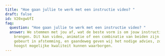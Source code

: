 ```yaml
---
title: "Hoe gaan jullie te werk met een instructie video? "
draft: false
id: V20xgwUfI
faq:
  question: "Hoe gaan jullie te werk met een instructie video? "
  answer: We stemmen met jou af, wat de beste vorm is om jouw instructie over te
    brengen. Dit kan video, animatie of een combinatie van beiden zijn. Alles
    gebeurt in afstemming, en gaandeweg geven wij het nodige advies, zodat we de
    hoogst mogelijke kwaliteit kunnen waarborgen.
---
```

